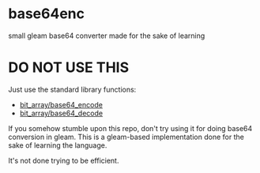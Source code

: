 # base64enc

small gleam base64 converter made for the sake of learning

# DO NOT USE THIS

Just use the standard library functions:

- [bit_array/base64_encode](https://hexdocs.pm/gleam_stdlib/gleam/bit_array.html#base64_encode)
- [bit_array/base64_decode](https://hexdocs.pm/gleam_stdlib/gleam/bit_array.html#base64_decode)

If you somehow stumble upon this repo, don't try using it for doing base64 conversion in gleam.
This is a gleam-based implementation done for the sake of learning the language.

It's not done trying to be efficient.


